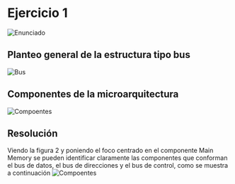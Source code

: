 # Ejercicio 1

![Enunciado](https://github.com/Lukas-De-Angelis-Riva/Estructura-Assembly/blob/master/Guia7/Ejercicio01/Enunciado.JPG)


## Planteo general de la estructura tipo bus
![Bus](https://github.com/Lukas-De-Angelis-Riva/Estructura-Assembly/blob/master/Guia7/Ejercicio01/EstructuraTipoBus.png)

## Componentes de la microarquitectura
![Compoentes](https://github.com/Lukas-De-Angelis-Riva/Estructura-Assembly/blob/master/Guia7/Ejercicio01/ComponentesMicro.JPG)

## Resolución
Viendo la figura 2 y poniendo el foco centrado en el componente Main Memory se pueden identificar claramente las componentes que conforman el bus de datos, el bus de direcciones y el bus de control, como se muestra a continuación
![Compoentes](https://github.com/Lukas-De-Angelis-Riva/Estructura-Assembly/blob/master/Guia7/Ejercicio01/MainMemory.png)
